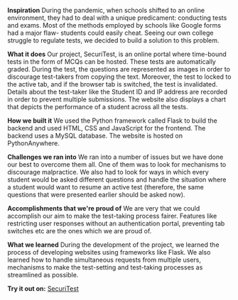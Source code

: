 **Inspiration**
During the pandemic, when schools shifted to an online environment, they had to deal with a unique predicament: conducting tests and exams. Most of the methods employed by schools like Google forms had a major flaw- students could easily cheat. Seeing our own college struggle to regulate tests, we decided to build a solution to this problem.

**What it does**
Our project, SecuriTest, is an online portal where time-bound tests in the form of MCQs can be hosted. These tests are automatically graded. During the test, the questions are represented as images in order to discourage test-takers from copying the text. Moreover, the test to locked to the active tab, and if the browser tab is switched, the test is invalidated. Details about the test-taker like the Student ID and IP address are recorded in order to prevent multiple submissions. The website also displays a chart that depicts the performance of a student across all the tests.

**How we built it**
We used the Python framework called Flask to build the backend and used HTML, CSS and JavaScript for the frontend. The backend uses a MySQL database. The website is hosted on PythonAnywhere.

**Challenges we ran into**
We ran into a number of issues but we have done our best to overcome them all. One of them was to look for mechanisms to discourage malpractice. We also had to look for ways in which every student would be asked different questions and handle the situation where a student would want to resume an active test (therefore, the same questions that were presented earlier should be asked now).

**Accomplishments that we're proud of**
We are very that we could accomplish our aim to make the test-taking process fairer. Features like restricting user responses without an authentication portal, preventing tab switches etc are the ones which we are proud of.

**What we learned**
During the development of the project, we learned the process of developing websites using frameworks like Flask. We also learned how to handle simultaneous requests from multiple users, mechanisms to make the test-setting and test-taking processes as streamlined as possible.

**Try it out on:**
[SecuriTest](http://www.securitest.pythonanywhere.com)
